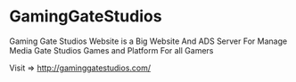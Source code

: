 # GamingGateStudios
Gaming Gate Studios Website is a Big Website And ADS Server For Manage Media Gate Studios Games and Platform For all Gamers

Visit => http://gaminggatestudios.com/
